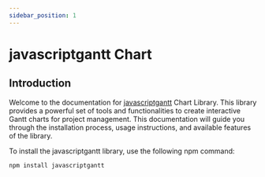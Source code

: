 ```yaml
---
sidebar_position: 1
---
```


# javascriptgantt Chart

## Introduction

Welcome to the documentation for [javascriptgantt](https://sunilsolankiji.github.io/jsgantt/) Chart Library. This library provides a powerful set of tools and functionalities to create interactive Gantt charts for project management. This documentation will guide you through the installation process, usage instructions, and available features of the library.

To install the javascriptgantt library, use the following npm command:

```bash title="Install javascriptgantt"
npm install javascriptgantt
```
